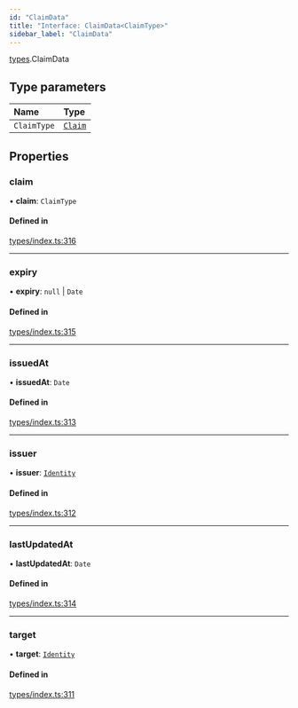 ```yaml
---
id: "ClaimData"
title: "Interface: ClaimData<ClaimType>"
sidebar_label: "ClaimData"
---
```


[types](../../../modules/Types/Types.md).ClaimData

## Type parameters

| Name | Type |
| :------ | :------ |
| `ClaimType` | [`Claim`](../../../modules/Types/Types.md#claim) |

## Properties

### claim

• **claim**: `ClaimType`

#### Defined in

[types/index.ts:316](https://github.com/PolymeshAssociation/polymesh-sdk/blob/daafaa68f/src/types/index.ts#L316)

___

### expiry

• **expiry**: ``null`` \| `Date`

#### Defined in

[types/index.ts:315](https://github.com/PolymeshAssociation/polymesh-sdk/blob/daafaa68f/src/types/index.ts#L315)

___

### issuedAt

• **issuedAt**: `Date`

#### Defined in

[types/index.ts:313](https://github.com/PolymeshAssociation/polymesh-sdk/blob/daafaa68f/src/types/index.ts#L313)

___

### issuer

• **issuer**: [`Identity`](../../../classes/API/Entities/Identity/Identity.md)

#### Defined in

[types/index.ts:312](https://github.com/PolymeshAssociation/polymesh-sdk/blob/daafaa68f/src/types/index.ts#L312)

___

### lastUpdatedAt

• **lastUpdatedAt**: `Date`

#### Defined in

[types/index.ts:314](https://github.com/PolymeshAssociation/polymesh-sdk/blob/daafaa68f/src/types/index.ts#L314)

___

### target

• **target**: [`Identity`](../../../classes/API/Entities/Identity/Identity.md)

#### Defined in

[types/index.ts:311](https://github.com/PolymeshAssociation/polymesh-sdk/blob/daafaa68f/src/types/index.ts#L311)
